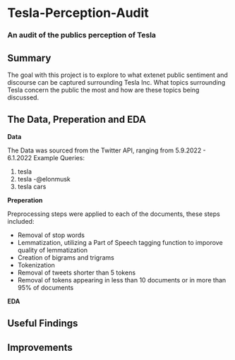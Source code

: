 
# Tesla-Perception-Audit
### An audit of the publics perception of Tesla 

## Summary

The goal with this project is to explore to what extenet public sentiment and discourse can be captured surrounding Tesla Inc. What topics surrounding Tesla concern the public the most and how are these topics being discussed. 


## The Data, Preperation and EDA

**Data**

The Data was sourced from the Twitter API, ranging from 5.9.2022 - 6.1.2022 
Example Queries: 
1. tesla
2. tesla -@elonmusk
3. tesla cars

**Preperation**

Preprocessing steps were applied to each of the documents, these steps included:

- Removal of stop words
- Lemmatization, utilizing a Part of Speech tagging function to imporove quality of lemmatization 
- Creation of bigrams and trigrams
- Tokenization
- Removal of tweets shorter than 5 tokens
- Removal of tokens appearing in less than 10 documents or in more than 95% of documents

**EDA**




## Useful Findings


## Improvements

